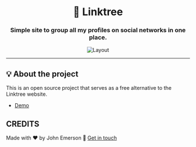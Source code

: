 <h1 align="center">🌲 Linktree</h1>
<h3 align="center">Simple site to group all my profiles on social networks in one place.</h3>


<p align="center">
  <img alt="Layout" src="https://user-images.githubusercontent.com/43749971/77254747-c0b54280-6c41-11ea-81a0-a597ee22b56e.png">
</p>

---

## 💡 About the project

This is an open source project that serves as a free alternative to the Linktree website.
- [Demo](https://johnemerson1406.github.io/linktree)

## CREDITS

Made with ❤️ by John Emerson :wave: [Get in touch](https://johnemerson1406.github.io/linktree)
